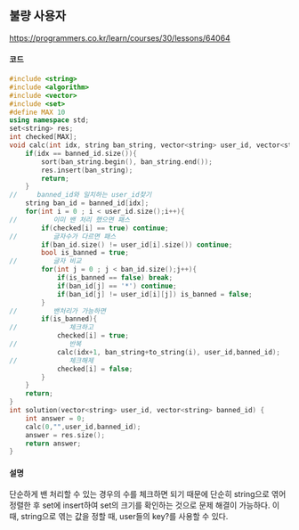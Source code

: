 ## 불량 사용자

https://programmers.co.kr/learn/courses/30/lessons/64064

#### **코드**

```c++
#include <string>
#include <algorithm>
#include <vector>
#include <set>
#define MAX 10
using namespace std;
set<string> res;
int checked[MAX];
void calc(int idx, string ban_string, vector<string> user_id, vector<string> banned_id){
    if(idx == banned_id.size()){
        sort(ban_string.begin(), ban_string.end());
        res.insert(ban_string);
        return;
    }
//     banned_id와 일치하는 user_id찾기
    string ban_id = banned_id[idx];
    for(int i = 0 ; i < user_id.size();i++){
//         이미 밴 처리 했으면 패스
        if(checked[i] == true) continue;
//         글자수가 다르면 패스
        if(ban_id.size() != user_id[i].size()) continue;
        bool is_banned = true;
//         글자 비교
        for(int j = 0 ; j < ban_id.size();j++){
            if(is_banned == false) break;
            if(ban_id[j] == '*') continue;
            if(ban_id[j] != user_id[i][j]) is_banned = false;
        }
//         밴처리가 가능하면
        if(is_banned){
//             체크하고
            checked[i] = true;
//             반복
            calc(idx+1, ban_string+to_string(i), user_id,banned_id);
//             체크해제
            checked[i] = false;
        }
    }
    return;
}
int solution(vector<string> user_id, vector<string> banned_id) {
    int answer = 0;
    calc(0,"",user_id,banned_id);
    answer = res.size(); 
    return answer;
}
```

#### 설명

단순하게 밴 처리할 수 있는 경우의 수를 체크하면 되기 때문에 단순히 string으로 엮어 정렬한 후 set에 insert하여 set의 크기를 확인하는 것으로 문제 해결이 가능하다. 이 때, string으로 엮는 값을 정할 때, user들의 key?를 사용할 수 있다.